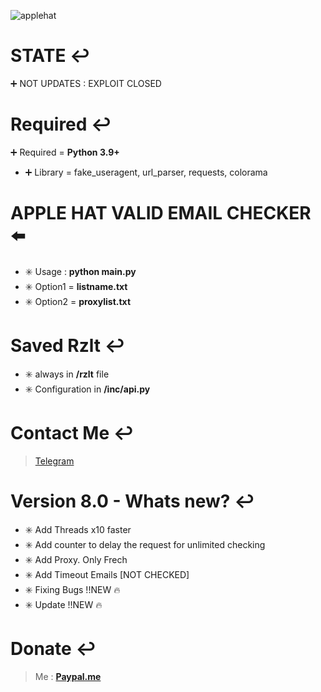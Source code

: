<p align="center"> 

![applehat](https://i.imgur.com/FrTqRpq.png)
</p>

# STATE :leftwards_arrow_with_hook:	
:heavy_plus_sign:	 NOT UPDATES : EXPLOIT CLOSED

# Required :leftwards_arrow_with_hook:	
:heavy_plus_sign:	 Required = **Python 3.9+** 
- :heavy_plus_sign:	 Library = fake_useragent, url_parser, requests, colorama
# APPLE HAT VALID EMAIL CHECKER :arrow_left:	
- :eight_spoked_asterisk:		 Usage : **python main.py**
- :eight_spoked_asterisk:		 Option1 = **listname.txt**
- :eight_spoked_asterisk:		 Option2 = **proxylist.txt**
# Saved Rzlt :leftwards_arrow_with_hook:
- :eight_spoked_asterisk:	 always in **/rzlt** file 
- :eight_spoked_asterisk:	 Configuration in **/inc/api.py**
# Contact Me :leftwards_arrow_with_hook:	
> [Telegram](https://t.me/DsWeb19778)
# Version 8.0 - Whats new? :leftwards_arrow_with_hook:	
- :eight_spoked_asterisk:	 Add Threads x10 faster
- :eight_spoked_asterisk:	 Add counter to delay the request for unlimited checking
- :eight_spoked_asterisk:	 Add Proxy. Only Frech 
- :eight_spoked_asterisk:	 Add Timeout Emails [NOT CHECKED]
- :eight_spoked_asterisk:	 Fixing Bugs !!NEW :fire:	 
- :eight_spoked_asterisk:	 Update !!NEW :fire:	 
# Donate :leftwards_arrow_with_hook:	
> Me : **[Paypal.me](https://paypal.me/wecandoittogheter)**

